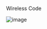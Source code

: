 Wireless Code

![image](https://user-images.githubusercontent.com/55005400/229233032-12154203-30d9-4ddc-ad9a-287995a57bb8.png)


